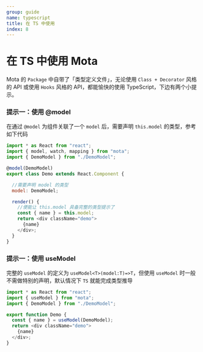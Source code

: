 ```yaml
---
group: guide
name: typescript
title: 在 TS 中使用
index: 8
---
```


# 在 TS 中使用 Mota

Mota 的 `Package` 中自带了「类型定义文件」，无论使用 `Class + Decorator` 风格的 API 或使用 `Hooks` 风格的 API，都能愉快的使用 TypeScript，下边有两个小提示。

### 提示一：使用 @model 

在通过 `@model` 为组件关联了一个 `model` 后，需要声明 `this.model` 的类型，参考如下代码

```js
import * as React from "react";
import { model, watch, mapping } from "mota";
import { DemoModel } from "./DemoModel";

@model(DemoModel)
export class Demo extends React.Component {

  //需要声明 model 的类型
  model: DemoModel;

  render() {
    //便能让 this.model 具备完整的类型提示了
    const { name } = this.model;
    return <div className="demo">  
      {name}  
    </div>;
  }
}
```

### 提示一：使用 useModel

完整的 `useModel` 的定义为 `useModel<T>(model:T)=>T`，但使用 `useModel` 时一般不需做特别的声明，默认情况下 `TS` 就能完成类型推导

```js
import * as React from "react";
import { useModel } from "mota";
import { DemoModel } from "./DemoModel";

export function Demo {
  const { name } = useModel(DemoModel);
  return <div className="demo">  
    {name}  
  </div>;
}
```